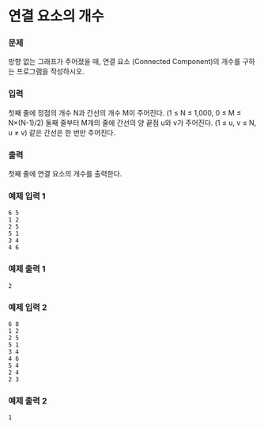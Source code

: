 # 연결 요소의 개수
### 문제 

방향 없는 그래프가 주어졌을 때, 연결 요소 (Connected Component)의 개수를 구하는 프로그램을 작성하시오.

### 입력

첫째 줄에 정점의 개수 N과 간선의 개수 M이 주어진다. (1 ≤ N ≤ 1,000, 0 ≤ M ≤ N×(N-1)/2) 둘째 줄부터 M개의 줄에 간선의 양 끝점 u와 v가 주어진다. (1 ≤ u, v ≤ N, u ≠ v) 같은 간선은 한 번만 주어진다.

### 출력

첫째 줄에 연결 요소의 개수를 출력한다.

### 예제 입력 1

~~~
6 5
1 2
2 5
5 1
3 4
4 6
~~~

### 예제 출력 1

~~~
2
~~~

### 예제 입력 2

~~~
6 8
1 2
2 5
5 1
3 4
4 6
5 4
2 4
2 3
~~~

### 예제 출력 2

~~~
1
~~~


